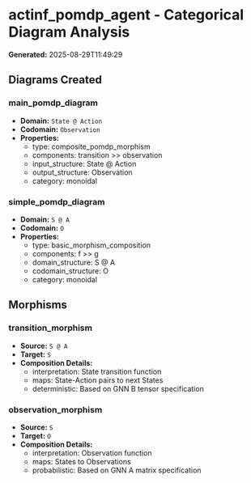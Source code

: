 # actinf_pomdp_agent - Categorical Diagram Analysis

**Generated:** 2025-08-29T11:49:29

## Diagrams Created

### main_pomdp_diagram

- **Domain:** `State @ Action`
- **Codomain:** `Observation`
- **Properties:**
  - type: composite_pomdp_morphism
  - components: transition >> observation
  - input_structure: State @ Action
  - output_structure: Observation
  - category: monoidal

### simple_pomdp_diagram

- **Domain:** `S @ A`
- **Codomain:** `O`
- **Properties:**
  - type: basic_morphism_composition
  - components: f >> g
  - domain_structure: S @ A
  - codomain_structure: O
  - category: monoidal

## Morphisms

### transition_morphism

- **Source:** `S @ A`
- **Target:** `S`
- **Composition Details:**
  - interpretation: State transition function
  - maps: State-Action pairs to next States
  - deterministic: Based on GNN B tensor specification

### observation_morphism

- **Source:** `S`
- **Target:** `O`
- **Composition Details:**
  - interpretation: Observation function
  - maps: States to Observations
  - probabilistic: Based on GNN A matrix specification
